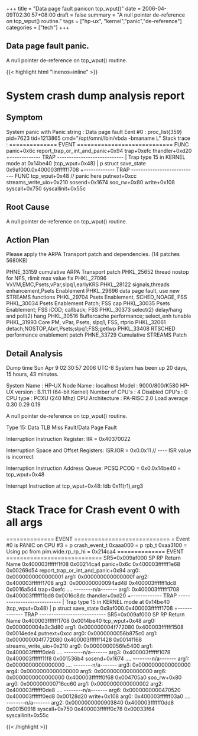 +++
title = "Data page fault panicon tcp_wput()"
date = 2006-04-09T02:30:57+08:00
draft = false
summary = "A null pointer de-reference on tcp_wput() routine."
tags = ["hp-ux", "kernel","panic","de-reference"]
categories = ["tech"]
+++
## Data page fault panic. 
A null pointer de-reference on tcp_wput() routine.

{{< highlight html "linenos=inline" >}}

System crash dump analysis report
=================================
Symptom
-------
System panic with
   Panic string : Data page fault
   Eent #0  : proc_list{359} pid=7623 tid=1213865
              cmd="/opt/omni/lbin/vbda -bmaname L"
   Stack trace :
    ==============  EVENT  ============================
    FUNC
    panic+0x6c
    report_trap_or_int_and_panic+0x94
    trap+0xefc
    thandler+0xd20
    +-------------  TRAP  ----------------------------
    |  Trap type 15 in KERNEL mode at 0x14be40 (tcp_wput+0x48)
    |  p struct save_state 0x9af000.0x400003ffffff1708
    +-------------  TRAP  ----------------------------
    FUNC
    tcp_wput+0x48   // panic here
    putnext+0xcc
    streams_write_uio+0x210
    sosend+0x1674
    soo_rw+0x80
    write+0x108
    syscall+0x750
    syscallinit+0x55c


Root Cause
----------
  A null pointer de-reference on tcp_wput() routine.

Action Plan
-----------
 Please apply the ARPA Transport patch and dependencies.  (14 patches 5680KB)

PHNE_33159  cumulative ARPA Transport patch
PHKL_25652  thread nostop for NFS, rlimit max value fix
PHKL_27096  VxVM,EMC,Psets,vPar,slpq1,earlyKRS
PHKL_28122  signals,threads enhancement,Psets Enablement
PHKL_29696  data page fault, use new STREAMS functions
PHKL_29704  Psets Enablement, SCHED_NOAGE, FSS
PHKL_30034  Psets Enablement Patch; FSS cap
PHKL_30035  Psets Enablement; FSS iCOD; callback; FSS
PHKL_30373  select(2) delay/hang and poll(2) hang
PHKL_30516  Buffercache performance; select_enh tunable
PHKL_31993  Core PM, vPar, Psets, slpq1, FSS, rtprio
PHKL_32061  detach;NOSTOP,Abrt,Psets;slpq1;FSS;getlwp
PHKL_33408  RTSCHED performance enablement patch
PHNE_33729  Cumulative STREAMS Patch


Detail Analysis
---------------

Dump time Sun Apr  9 02:30:57 2006 UTC-8
System has been up 20 days, 15 hours, 43 minutes.

System Name      : HP-UX
Node Name        : localhost
Model            : 9000/800/K580
HP-UX version    : B.11.11 (64-bit Kernel)
Number of CPU's  : 4
Disabled CPU's   : 0
CPU type         : PCXU (240 Mhz)
CPU Architecture : PA-RISC 2.0
Load average     : 0.30  0.29  0.19  

A null pointer de-reference on tcp_wput() routine.

Type 15: Data TLB Miss Fault/Data Page Fault

Interruption Instruction Register:
	IIR = 0x40370022

Interruption Space and Offset Registers:
	ISR.IOR = 0x0.0x11   // ---- ISR value is incorrect

Interruption Instruction Address Queue:
	PCSQ.PCOQ = 0x0.0x14be40 = tcp_wput+0x48

Interrupt Instruction at tcp_wput+0x48:
	ldb  0x11(r1),arg3

Stack Trace for Crash event 0 with all args
===========================================

==============  EVENT  ============================
= Event #0 is PANIC on CPU #3
= p crash_event_t 0xaaa000
= p rpb_t 0xaa3100
= Using pc from pim.wide.rp_rp_hi = 0x214ca4
==============  EVENT  ============================
SR5=0x009af000
                SP         RP Return Name
0x400003ffffff1f08 0x00214ca4 panic+0x6c
0x400003ffffff1e68 0x00269d54 report_trap_or_int_and_panic+0x94
         arg0: 0x0000000000000001
         arg1: 0x000000000000000f
         arg2: 0x400003ffffff1708
         arg3: 0x000000000094ad48
0x400003ffffff1dc8 0x0016a5d4 trap+0xefc
         ....  --------n/a-------
         arg1: 0x400003ffffff1708
0x400003ffffff1bd8 0x0016c8dc thandler+0xd20
+-------------  TRAP  ----------------------------
|  Trap type 15 in KERNEL mode at 0x14be40 (tcp_wput+0x48)
|  p struct save_state 0x9af000.0x400003ffffff1708
+-------------  TRAP  ----------------------------
SR5=0x009af000
                SP         RP Return Name
0x400003ffffff1708 0x0014be40 tcp_wput+0x48
         arg0: 0x000000004a3c3d80
         arg1: 0x000000004f772080
0x400003ffffff1508 0x0014ede4 putnext+0xcc
         arg0: 0x0000000056b875c0
         arg1: 0x000000004f772080
0x400003ffffff1428 0x0014f168 streams_write_uio+0x210
         arg0: 0x0000000056fe5400
         arg1: 0x400003ffffff0de8
         ....  --------n/a-------
         arg3: 0x400003ffffff1078
0x400003ffffff11f8 0x001536b4 sosend+0x1674
         ....  --------n/a-------
         arg1: 0x0000000000000000
         ....  --------n/a-------
         arg3: 0x0000000000000000
         arg4: 0x0000000000000000
         arg5: 0x0000000000000000
         arg6: 0x0000000000000000
0x400003ffffff0f68 0x004705a0 soo_rw+0x80
         arg0: 0x000000000716cc60
         arg1: 0x0000000000000002
         arg2: 0x400003ffffff0de8
         ....  --------n/a-------
         arg6: 0x0000000000470520
0x400003ffffff0ed8 0x00128d20 write+0x108
         arg0: 0x400003ffffff03a0
         ....  --------n/a-------
         arg2: 0x0000000000903840
0x400003ffffff0dd8 0x00150918 syscall+0x750
0x400003ffffff0c78 0x00033f64 syscallinit+0x55c

{{< /highlight >}}